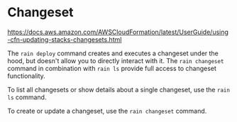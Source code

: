 # Changeset

https://docs.aws.amazon.com/AWSCloudFormation/latest/UserGuide/using-cfn-updating-stacks-changesets.html

The `rain deploy` command creates and executes a changeset under the hood, but
doesn't allow you to directly interact with it. The `rain changeset` command in
combination with `rain ls` provide full access to changeset functionality.

To list all changesets or show details about a single changeset, use the `rain ls` command.

To create or update a changeset, use the `rain changeset` command.


